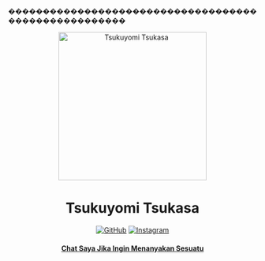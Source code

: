 �����������������������������������������������������<div align="center">
<img src="https://telegra.ph/file/2ae43cba4e9252e4a18c6.jpg" alt="Tsukuyomi Tsukasa" width="300" />

</p>
<h1 align="center">Tsukuyomi Tsukasa</h1>

>
>
>
</div>
<p align="center">
  <a href="https://github.com/TsukasaChann"><img title="GitHub" src="https://img.shields.io/badge/Github-Hyzerr.svg?style=for-the-badge&logo=github" /></a>
  <a href="httts://instagram.com/irgisetiaone_"><img title="Instagram " src="https://img.shields.io/badge/Instagram-Hyzerr.svg?style=for-the-badge&logo=instagram" /></a>
  <h4 align="center">
  <a
  <a href="https://wa.me/6282388332165">Chat Saya Jika Ingin Menanyakan Sesuatu </a>
</h4>
</p>
